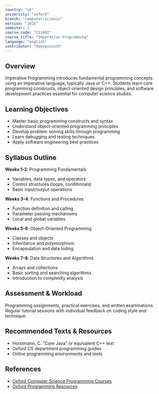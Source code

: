 ```yaml
---
country: "uk"
university: "oxford"
branch: "computer-science"
version: "2025"
semester: 1
course_code: "CS1002"
course_title: "Imperative Programming"
language: "english"
contributor: "@deepusnath"
---
```


## Overview

Imperative Programming introduces fundamental programming concepts using an imperative language, typically Java or C++. Students learn core programming constructs, object-oriented design principles, and software development practices essential for computer science studies.

## Learning Objectives

- Master basic programming constructs and syntax
- Understand object-oriented programming principles
- Develop problem-solving skills through programming
- Learn debugging and testing techniques
- Apply software engineering best practices

## Syllabus Outline

**Weeks 1-2**: Programming Fundamentals
- Variables, data types, and operators
- Control structures (loops, conditionals)
- Basic input/output operations

**Weeks 3-4**: Functions and Procedures
- Function definition and calling
- Parameter passing mechanisms
- Local and global variables

**Weeks 5-6**: Object-Oriented Programming
- Classes and objects
- Inheritance and polymorphism
- Encapsulation and data hiding

**Weeks 7-8**: Data Structures and Algorithms
- Arrays and collections
- Basic sorting and searching algorithms
- Introduction to complexity analysis

## Assessment & Workload

Programming assignments, practical exercises, and written examinations. Regular tutorial sessions with individual feedback on coding style and technique.

## Recommended Texts & Resources

- Horstmann, C. "Core Java" or equivalent C++ text
- Oxford CS department programming guides
- Online programming environments and tools

## References

- [Oxford Computer Science Programming Courses](https://www.cs.ox.ac.uk/teaching/courses/)
- [Oxford Programming Resources](https://www.cs.ox.ac.uk/students/course-handbook/)
